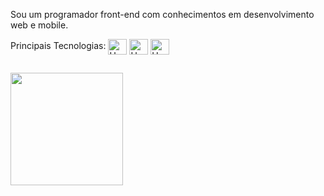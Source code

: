 Sou um programador front-end com conhecimentos em desenvolvimento web e mobile.
  
Principais Tecnologias: 
  <img align="center" alt="Hen-React" height="25" width="30" src="https://cdn.jsdelivr.net/gh/devicons/devicon/icons/html5/html5-plain.svg">
  <img align="center" alt="Hen-React" height="25" width="30" src="https://cdn.jsdelivr.net/gh/devicons/devicon/icons/css3/css3-plain.svg" />
  <img align="center" alt="Hen-React" height="25" width="30" src="https://cdn.jsdelivr.net/gh/devicons/devicon/icons/javascript/javascript-plain.svg" />
  
##

<div>
  <img height="180em" src="https://github-readme-stats.vercel.app/api/top-langs/?username=henriquexaud&layout=compact&langs_count=16&theme=dark"/>
</div>
